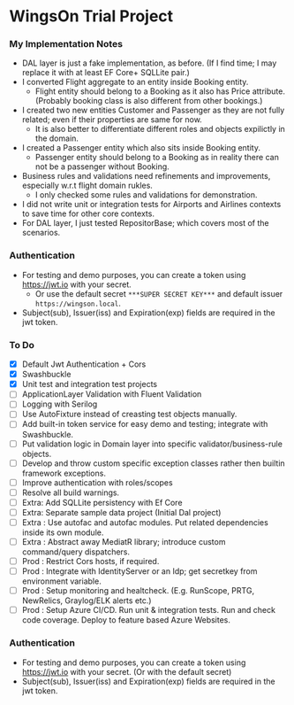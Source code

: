 # WingsOn Trial Project

### My Implementation Notes
* DAL layer is just a fake implementation, as before. (If I find time; I may replace it with at least EF Core+ SQLLite pair.)
* I converted Flight aggregate to an entity inside Booking entity. 
  * Flight entity should belong to a Booking as it also has Price attribute. (Probably booking class is also different from other bookings.)
* I created two new entities Customer and Passenger as they are not fully related; even if their properties are same for now.
  * It is also better to differentiate different roles and objects expilictly in the domain.
* I created a Passenger entity which also sits inside Booking entity.
  * Passenger entity should belong to a Booking as in reality there can not be a passenger without Booking.
* Business rules and validations need refinements and improvements, especially w.r.t flight domain rukles. 
  * I only checked some rules and validations for demonstration.
* I did not write unit or integration tests for Airports and Airlines contexts to save time for other core contexts.
* For DAL layer, I just tested RepositorBase; which covers most of the scenarios.

### Authentication

* For testing and demo purposes, you can create a token using <https://jwt.io> with your secret.
  * Or use the default secret `***SUPER SECRET KEY***` and default issuer `https://wingson.local`.
* Subject(sub), Issuer(iss) and Expiration(exp) fields are required in the jwt token.

### To Do

- [x] Default Jwt Authentication + Cors
- [x] Swashbuckle
- [x] Unit test and integration test projects
- [ ] ApplicationLayer Validation with Fluent Validation 
- [ ] Logging with Serilog
- [ ] Use AutoFixture instead of creasting test objects manually.
- [ ] Add built-in token service for easy demo and testing; integrate with Swashbuckle.
- [ ] Put validation logic in Domain layer into specific validator/business-rule objects.
- [ ] Develop and throw custom specific exception classes rather then builtin framework exceptions.
- [ ] Improve authentication with roles/scopes
- [ ] Resolve all build warnings.
- [ ] Extra: Add SQLLite persistency with Ef Core 
- [ ] Extra: Separate sample data project (Initial Dal project)
- [ ] Extra : Use autofac and autofac modules. Put related dependencies inside its own module.
- [ ] Extra : Abstract away MediatR library; introduce custom command/query dispatchers.
- [ ] Prod : Restrict Cors hosts, if required.
- [ ] Prod : Integrate with IdentityServer or an Idp; get secretkey from environment variable.
- [ ] Prod : Setup monitoring and healtcheck. (E.g. RunScope, PRTG, NewRelics, Graylog/ELK alerts etc.)
- [ ] Prod : Setup Azure CI/CD. Run unit & integration tests. Run and check code coverage. Deploy to feature based Azure Websites.

### Authentication

* For testing and demo purposes, you can create a token using <https://jwt.io> with your secret. (Or with the default secret)
* Subject(sub), Issuer(iss) and Expiration(exp) fields are required in the jwt token.

